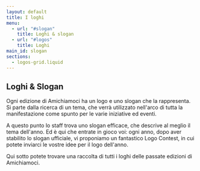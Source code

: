 ```yaml
---
layout: default
title: I loghi
menu:
  - url: "#slogan"
    title: Loghi & slogan
  - url: "#logos"
    title: Loghi
main_id: slogan
sections:
  - logos-grid.liquid
---
```


## Loghi & Slogan

Ogni edizione di Amichiamoci ha un logo e uno slogan che
la rappresenta. Si parte dalla ricerca di un tema, che
verrà utilizzato nell'arco di tutta la
manifestazione come spunto per le varie iniziative ed
eventi.

A questo punto lo staff trova uno slogan efficace, che
descrive al meglio il tema dell'anno. Ed è qui che
entrate in gioco voi: ogni anno, dopo aver stabilito lo
slogan ufficiale, vi proponiamo un fantastico Logo
Contest, in cui potete inviarci le vostre idee per il
logo dell'anno.

Qui sotto potete trovare una raccolta di tutti i loghi
delle passate edizioni di Amichiamoci.